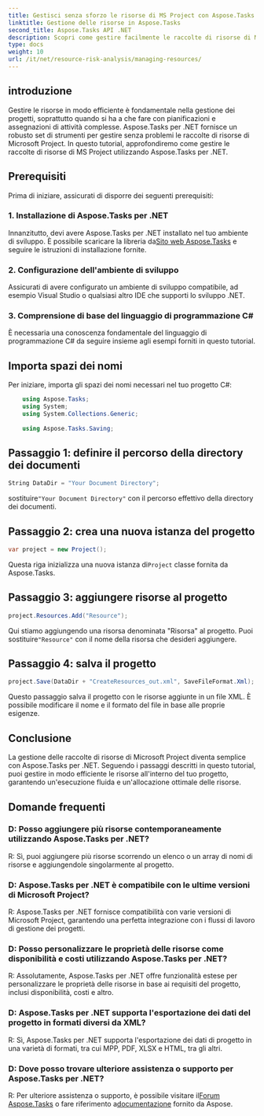 ```yaml
---
title: Gestisci senza sforzo le risorse di MS Project con Aspose.Tasks
linktitle: Gestione delle risorse in Aspose.Tasks
second_title: Aspose.Tasks API .NET
description: Scopri come gestire facilmente le raccolte di risorse di Microsoft Project utilizzando Aspose.Tasks per .NET. Aumenta la produttività e semplifica i flussi di lavoro dei progetti.
type: docs
weight: 10
url: /it/net/resource-risk-analysis/managing-resources/
---
```

## introduzione
Gestire le risorse in modo efficiente è fondamentale nella gestione dei progetti, soprattutto quando si ha a che fare con pianificazioni e assegnazioni di attività complesse. Aspose.Tasks per .NET fornisce un robusto set di strumenti per gestire senza problemi le raccolte di risorse di Microsoft Project. In questo tutorial, approfondiremo come gestire le raccolte di risorse di MS Project utilizzando Aspose.Tasks per .NET.
## Prerequisiti
Prima di iniziare, assicurati di disporre dei seguenti prerequisiti:
### 1. Installazione di Aspose.Tasks per .NET
 Innanzitutto, devi avere Aspose.Tasks per .NET installato nel tuo ambiente di sviluppo. È possibile scaricare la libreria da[Sito web Aspose.Tasks](https://releases.aspose.com/tasks/net/) e seguire le istruzioni di installazione fornite.
### 2. Configurazione dell'ambiente di sviluppo
Assicurati di avere configurato un ambiente di sviluppo compatibile, ad esempio Visual Studio o qualsiasi altro IDE che supporti lo sviluppo .NET.
### 3. Comprensione di base del linguaggio di programmazione C#
È necessaria una conoscenza fondamentale del linguaggio di programmazione C# da seguire insieme agli esempi forniti in questo tutorial.

## Importa spazi dei nomi
Per iniziare, importa gli spazi dei nomi necessari nel tuo progetto C#:
```csharp
    using Aspose.Tasks;
    using System;
    using System.Collections.Generic;
    
    using Aspose.Tasks.Saving;
```

## Passaggio 1: definire il percorso della directory dei documenti
```csharp
String DataDir = "Your Document Directory";
```
 sostituire`"Your Document Directory"` con il percorso effettivo della directory dei documenti.
## Passaggio 2: crea una nuova istanza del progetto
```csharp
var project = new Project();
```
 Questa riga inizializza una nuova istanza di`Project` classe fornita da Aspose.Tasks.
## Passaggio 3: aggiungere risorse al progetto
```csharp
project.Resources.Add("Resource");
```
 Qui stiamo aggiungendo una risorsa denominata "Risorsa" al progetto. Puoi sostituire`"Resource"` con il nome della risorsa che desideri aggiungere.
## Passaggio 4: salva il progetto
```csharp
project.Save(DataDir + "CreateResources_out.xml", SaveFileFormat.Xml);
```
Questo passaggio salva il progetto con le risorse aggiunte in un file XML. È possibile modificare il nome e il formato del file in base alle proprie esigenze.

## Conclusione
La gestione delle raccolte di risorse di Microsoft Project diventa semplice con Aspose.Tasks per .NET. Seguendo i passaggi descritti in questo tutorial, puoi gestire in modo efficiente le risorse all'interno del tuo progetto, garantendo un'esecuzione fluida e un'allocazione ottimale delle risorse.
## Domande frequenti
### D: Posso aggiungere più risorse contemporaneamente utilizzando Aspose.Tasks per .NET?
R: Sì, puoi aggiungere più risorse scorrendo un elenco o un array di nomi di risorse e aggiungendole singolarmente al progetto.
### D: Aspose.Tasks per .NET è compatibile con le ultime versioni di Microsoft Project?
R: Aspose.Tasks per .NET fornisce compatibilità con varie versioni di Microsoft Project, garantendo una perfetta integrazione con i flussi di lavoro di gestione dei progetti.
### D: Posso personalizzare le proprietà delle risorse come disponibilità e costi utilizzando Aspose.Tasks per .NET?
R: Assolutamente, Aspose.Tasks per .NET offre funzionalità estese per personalizzare le proprietà delle risorse in base ai requisiti del progetto, inclusi disponibilità, costi e altro.
### D: Aspose.Tasks per .NET supporta l'esportazione dei dati del progetto in formati diversi da XML?
R: Sì, Aspose.Tasks per .NET supporta l'esportazione dei dati di progetto in una varietà di formati, tra cui MPP, PDF, XLSX e HTML, tra gli altri.
### D: Dove posso trovare ulteriore assistenza o supporto per Aspose.Tasks per .NET?
R: Per ulteriore assistenza o supporto, è possibile visitare il[Forum Aspose.Tasks](https://forum.aspose.com/c/tasks/15) o fare riferimento a[documentazione](https://reference.aspose.com/tasks/net/) fornito da Aspose.